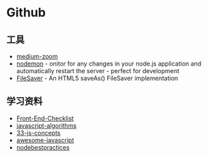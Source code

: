 # Github

## 工具

- [medium-zoom](https://github.com/francoischalifour/medium-zoom)
- [nodemon](https://github.com/remy/nodemon) - onitor for any changes in your node.js application and automatically restart the server - perfect for development
- [FileSaver](https://github.com/eligrey/FileSaver.js) - An HTML5 saveAs() FileSaver implementation

## 学习资料

- [Front-End-Checklist](https://github.com/thedaviddias/Front-End-Checklist)
- [javascript-algorithms](https://github.com/trekhleb/javascript-algorithms)
- [33-js-concepts](https://github.com/leonardomso/33-js-concepts)
- [awesome-javascript](https://github.com/sorrycc/awesome-javascript)
- [nodebestpractices](https://github.com/i0natan/nodebestpractices)
